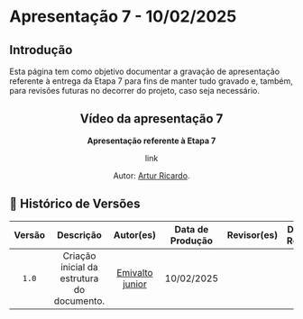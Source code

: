 # <a id="Apresentação 6"></a>Apresentação 7 - 10/02/2025

## Introdução 
Esta página tem como objetivo documentar a gravação de apresentação referente à entrega da Etapa 7 para fins de manter tudo gravado e, também, para revisões futuras no decorrer do projeto, caso seja necessário.



<center>

## Vídeo da apresentação 7

<div align="center">
    <p><strong>Apresentação referente à Etapa 7</strong></p>
</div>

link

<div align="center">
    <p>Autor: <a href="https://github.com/algorithmorphic">Artur Ricardo</a>.</p>
</div>

</center>



## 📑 Histórico de Versões
| Versão | Descrição | Autor(es) | Data de Produção | Revisor(es) | Data de Revisão |   
| :----: | :-------: | :-------: | :--------------: | :---------: | :-------------: |
| `1.0`  | Criação inicial da estrutura do documento.  | [Emivalto junior](https://github.com/EmivaltoJrr) | 10/02/2025 |  |  |

